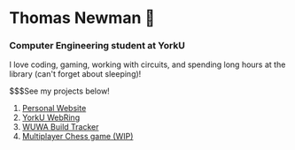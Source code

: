 # Thomas Newman 👋
### Computer Engineering student at YorkU

I love coding, gaming, working with circuits, and spending long hours at the library (can't forget about sleeping)! 

$$$See my projects below!

1. [Personal Website](https://github.com/oop1-10/oop1-10.github.io)
2. [YorkU WebRing](https://github.com/oop1-10/webring)
3. [WUWA Build Tracker](https://github.com/oop1-10/wuwabuilds)
4. [Multiplayer Chess game (WIP)](https://github.com/oop1-10/chessgame)

<!--
**oop1-10/oop1-10** is a ✨ _special_ ✨ repository because its `README.md` (this file) appears on your GitHub profile.

Here are some ideas to get you started:

- 🔭 I’m currently working on ...
- 🌱 I’m currently learning ...
- 👯 I’m looking to collaborate on ...
- 🤔 I’m looking for help with ...
- 💬 Ask me about ...
- 📫 How to reach me: ...
- 😄 Pronouns: ...
- ⚡ Fun fact: ...
-->
